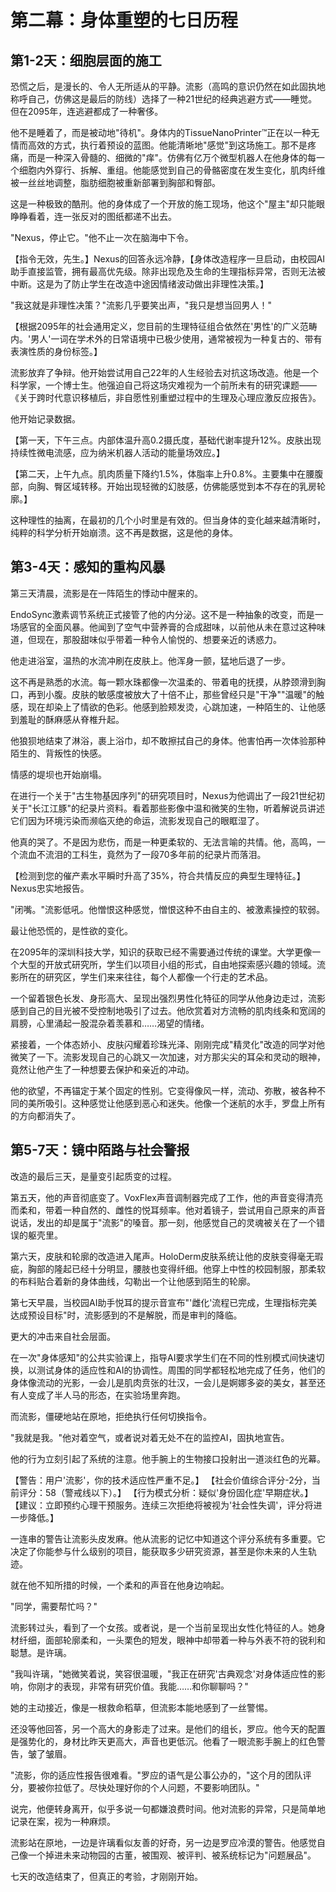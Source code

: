 # 第二幕：身体重塑的七日历程

## 第1-2天：细胞层面的施工

恐慌之后，是漫长的、令人无所适从的平静。流影（高鸣的意识仍然在如此固执地称呼自己，仿佛这是最后的防线）选择了一种21世纪的经典逃避方式——睡觉。但在2095年，连逃避都成了一种奢侈。

他不是睡着了，而是被动地"待机"。身体内的TissueNanoPrinter™正在以一种无情而高效的方式，执行着预设的蓝图。他能清晰地"感觉"到这场施工。那不是疼痛，而是一种深入骨髓的、细微的"痒"。仿佛有亿万个微型机器人在他身体的每一个细胞内外穿行、拆解、重组。他能感觉到自己的骨骼密度在发生变化，肌肉纤维被一丝丝地调整，脂肪细胞被重新部署到胸部和臀部。

这是一种极致的酷刑。他的身体成了一个开放的施工现场，他这个"屋主"却只能眼睁睁看着，连一张反对的图纸都递不出去。

"Nexus，停止它。"他不止一次在脑海中下令。

【指令无效，先生。】Nexus的回答永远冷静，【身体改造程序一旦启动，由校园AI助手直接监管，拥有最高优先级。除非出现危及生命的生理指标异常，否则无法被中断。这是为了防止学生在改造中途因情绪波动做出非理性决策。】

"我这就是非理性决策？"流影几乎要笑出声，"我只是想当回男人！"

【根据2095年的社会通用定义，您目前的生理特征组合依然在'男性'的广义范畴内。'男人'一词在学术外的日常语境中已极少使用，通常被视为一种复古的、带有表演性质的身份标签。】

流影放弃了争辩。他开始尝试用自己22年的人生经验去对抗这场改造。他是一个科学家，一个博士生。他强迫自己将这场灾难视为一个前所未有的研究课题——《关于跨时代意识移植后，非自愿性别重塑过程中的生理及心理应激反应报告》。

他开始记录数据。

【第一天，下午三点。内部体温升高0.2摄氏度，基础代谢率提升12%。皮肤出现持续性微电流感，应为纳米机器人活动的能量场效应。】

【第二天，上午九点。肌肉质量下降约1.5%，体脂率上升0.8%。主要集中在腰腹部，向胸、臀区域转移。开始出现轻微的幻肢感，仿佛能感觉到本不存在的乳房轮廓。】

这种理性的抽离，在最初的几个小时里是有效的。但当身体的变化越来越清晰时，纯粹的科学分析开始崩溃。这不再是数据，这是他的身体。

## 第3-4天：感知的重构风暴

第三天清晨，流影是在一阵陌生的悸动中醒来的。

EndoSync激素调节系统正式接管了他的内分泌。这不是一种抽象的改变，而是一场感官的全面风暴。他闻到了空气中营养膏的合成甜味，以前他从未在意过这种味道，但现在，那股甜味似乎带着一种令人愉悦的、想要亲近的诱惑力。

他走进浴室，温热的水流冲刷在皮肤上。他浑身一颤，猛地后退了一步。

这不再是熟悉的水流。每一颗水珠都像一次温柔的、带着电的抚摸，从脖颈滑到胸口，再到小腹。皮肤的敏感度被放大了十倍不止，那些曾经只是"干净""温暖"的触感，现在却染上了情欲的色彩。他感到脸颊发烫，心跳加速，一种陌生的、让他感到羞耻的酥麻感从脊椎升起。

他狼狈地结束了淋浴，裹上浴巾，却不敢擦拭自己的身体。他害怕再一次体验那种陌生的、背叛性的快感。

情感的堤坝也开始崩塌。

在进行一个关于"古生物基因序列"的研究项目时，Nexus为他调出了一段21世纪初关于"长江江豚"的纪录片资料。看着那些影像中温和微笑的生物，听着解说员讲述它们因为环境污染而濒临灭绝的命运，流影发现自己的眼眶湿了。

他真的哭了。不是因为悲伤，而是一种更柔软的、无法言喻的共情。他，高鸣，一个流血不流泪的工科生，竟然为了一段70多年前的纪录片而落泪。

【检测到您的催产素水平瞬时升高了35%，符合共情反应的典型生理特征。】Nexus忠实地报告。

"闭嘴。"流影低吼。他憎恨这种感觉，憎恨这种不由自主的、被激素操控的软弱。

最让他恐慌的，是性欲的变化。

在2095年的深圳科技大学，知识的获取已经不需要通过传统的课堂。大学更像一个大型的开放式研究所，学生们以项目小组的形式，自由地探索感兴趣的领域。流影所在的研究区，学生们来来往往，每个人都像一个行走的艺术品。

一个留着银色长发、身形高大、呈现出强烈男性化特征的同学从他身边走过，流影感到自己的目光被不受控制地吸引了过去。他欣赏着对方流畅的肌肉线条和宽阔的肩膀，心里涌起一股混杂着羡慕和……渴望的情绪。

紧接着，一个体态娇小、皮肤闪耀着珍珠光泽、刚刚完成"精灵化"改造的同学对他微笑了一下。流影发现自己的心跳又一次加速，对方那尖尖的耳朵和灵动的眼神，竟然让他产生了一种想要去保护和亲近的冲动。

他的欲望，不再锚定于某个固定的性别。它变得像风一样，流动、弥散，被各种不同的美所吸引。这种感觉让他感到恶心和迷失。他像一个迷航的水手，罗盘上所有的方向都消失了。

## 第5-7天：镜中陌路与社会警报

改造的最后三天，是量变引起质变的过程。

第五天，他的声音彻底变了。VoxFlex声音调制器完成了工作，他的声音变得清亮而柔和，带着一种自然的、雌性的悦耳频率。他对着镜子，尝试用自己原来的声音说话，发出的却是属于"流影"的嗓音。那一刻，他感觉自己的灵魂被关在了一个错误的躯壳里。

第六天，皮肤和轮廓的改造进入尾声。HoloDerm皮肤系统让他的皮肤变得毫无瑕疵，胸部的隆起已经十分明显，腰肢也变得纤细。他穿上中性的校园制服，那柔软的布料贴合着新的身体曲线，勾勒出一个让他感到陌生的轮廓。

第七天早晨，当校园AI助手悦耳的提示音宣布"'雌化'流程已完成，生理指标完美达成预设目标"时，流影感到的不是解脱，而是审判的降临。

更大的冲击来自社会层面。

在一次"身体感知"的公共实验课上，指导AI要求学生们在不同的性别模式间快速切换，以测试身体的适应性和AI的协调性。周围的同学都轻松地完成了任务，他们的身体像流动的光影，一会儿是肌肉贲张的壮汉，一会儿是婀娜多姿的美女，甚至还有人变成了半人马的形态，在实验场里奔跑。

而流影，僵硬地站在原地，拒绝执行任何切换指令。

"我就是我。"他对着空气，或者说对着无处不在的监控AI，固执地宣告。

他的行为立刻引起了系统的注意。他手腕上的生物接口投射出一道淡红色的光幕。

【警告：用户'流影'，你的技术适应性严重不足。】
【社会价值综合评分-2分，当前评分：58（警戒线以下）。】
【行为模式分析：疑似'身份固化症'早期症状。】
【建议：立即预约心理干预服务。连续三次拒绝将被视为'社会性失调'，评分将进一步降低。】

一连串的警告让流影头皮发麻。他从流影的记忆中知道这个评分系统有多重要。它决定了你能参与什么级别的项目，能获取多少研究资源，甚至是你未来的人生轨迹。

就在他不知所措的时候，一个柔和的声音在他身边响起。

"同学，需要帮忙吗？"

流影转过头，看到了一个女孩。或者说，是一个当前呈现出女性化特征的人。她身材纤细，面部轮廓柔和，一头栗色的短发，眼神中却带着一种与外表不符的锐利和聪慧。是许璃。

"我叫许璃，"她微笑着说，笑容很温暖，"我正在研究'古典观念'对身体适应性的影响，你刚才的表现，非常有研究价值。我能……和你聊聊吗？"

她的主动接近，像是一根救命稻草，但流影本能地感到了一丝警惕。

还没等他回答，另一个高大的身影走了过来。是他们的组长，罗应。他今天的配置是强势化的，身材比昨天更高大，声音也更低沉。他看了一眼流影手腕上的红色警告，皱了皱眉。

"流影，你的适应性报告很难看。"罗应的语气是公事公办的，"这个月的团队评分，要被你拉低了。尽快处理好你的个人问题，不要影响团队。"

说完，他便转身离开，似乎多说一句都嫌浪费时间。他对流影的异常，只是简单地记录在案，视为一种麻烦。

流影站在原地，一边是许璃看似友善的好奇，另一边是罗应冷漠的警告。他感觉自己像一个掉进未来动物园的古董，被围观、被评判、被系统标记为"问题展品"。

七天的改造结束了，但真正的考验，才刚刚开始。 